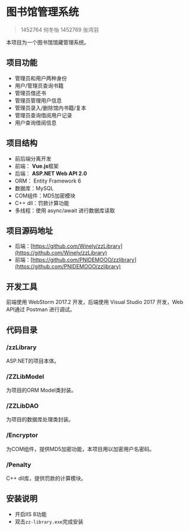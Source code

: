 # 图书馆管理系统
> 1452764 何冬怡
> 1452769 张鸿羽

本项目为一个图书馆馆藏管理系统。

## 项目功能
- 管理员和用户两种身份
- 用户/管理员查询书籍
- 管理员借还书
- 管理员管理用户信息
- 管理员录入/删除馆内书籍/复本
- 管理员查询借阅用户记录
- 用户查询借阅信息

## 项目结构
- 前后端分离开发
- 前端： **Vue.js**框架
- 后端： **ASP.NET Web API 2.0**
- ORM： Entity Framework 6
- 数据库：MySQL
- COM组件：MD5加密模块
- C++ dll：罚款计算功能
- 多线程：使用 async/await 进行数据库读取

## 项目源码地址
- 后端：[https://github.com/Winely/zzLibrary](https://github.com/Winely/zzLibrary)
- 前端：[https://github.com/PNIDEMOOO/zzlibrary](https://github.com/PNIDEMOOO/zzlibrary)

## 开发工具
前端使用 WebStorm 2017.2 开发，后端使用 Visual Studio 2017 开发，Web API通过 Postman 进行调试。

## 代码目录
### /zzLibrary
ASP.NET的项目本体。
### /ZZLibModel
为项目的ORM Model类封装。
### /ZZLibDAO
为项目的数据库处理类封装。
### /Encryptor
为COM组件，提供MD5加密功能，本项目用以加密用户名密码。
### /Penalty
C++ dll库，提供罚款的计算模块。

## 安装说明
- 开启IIS 8功能
- 双击`zz-library.exe`完成安装

